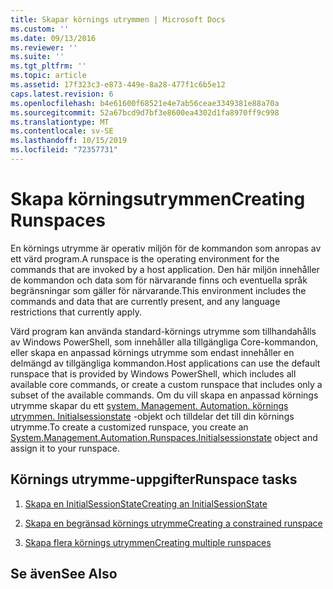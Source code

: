 ```yaml
---
title: Skapar körnings utrymmen | Microsoft Docs
ms.custom: ''
ms.date: 09/13/2016
ms.reviewer: ''
ms.suite: ''
ms.tgt_pltfrm: ''
ms.topic: article
ms.assetid: 17f323c3-e873-449e-8a28-477f1c6b5e12
caps.latest.revision: 6
ms.openlocfilehash: b4e61600f68521e4e7ab56ceae3349381e88a70a
ms.sourcegitcommit: 52a67bcd9d7bf3e8600ea4302d1fa8970ff9c998
ms.translationtype: MT
ms.contentlocale: sv-SE
ms.lasthandoff: 10/15/2019
ms.locfileid: "72357731"
---
```

# <a name="creating-runspaces"></a><span data-ttu-id="53b33-102">Skapa körningsutrymmen</span><span class="sxs-lookup"><span data-stu-id="53b33-102">Creating Runspaces</span></span>

<span data-ttu-id="53b33-103">En körnings utrymme är operativ miljön för de kommandon som anropas av ett värd program.</span><span class="sxs-lookup"><span data-stu-id="53b33-103">A runspace is the operating environment for the commands that are invoked by a host application.</span></span> <span data-ttu-id="53b33-104">Den här miljön innehåller de kommandon och data som för närvarande finns och eventuella språk begränsningar som gäller för närvarande.</span><span class="sxs-lookup"><span data-stu-id="53b33-104">This environment includes the commands and data that are currently present, and any language restrictions that currently apply.</span></span>

 <span data-ttu-id="53b33-105">Värd program kan använda standard-körnings utrymme som tillhandahålls av Windows PowerShell, som innehåller alla tillgängliga Core-kommandon, eller skapa en anpassad körnings utrymme som endast innehåller en delmängd av tillgängliga kommandon.</span><span class="sxs-lookup"><span data-stu-id="53b33-105">Host applications can use the default runspace that is provided by Windows PowerShell, which includes all available core commands, or create a custom runspace that includes only a subset of the available commands.</span></span> <span data-ttu-id="53b33-106">Om du vill skapa en anpassad körnings utrymme skapar du ett [system. Management. Automation. körnings utrymmen. Initialsessionstate](/dotnet/api/System.Management.Automation.Runspaces.InitialSessionState) -objekt och tilldelar det till din körnings utrymme.</span><span class="sxs-lookup"><span data-stu-id="53b33-106">To create a customized runspace, you create an [System.Management.Automation.Runspaces.Initialsessionstate](/dotnet/api/System.Management.Automation.Runspaces.InitialSessionState) object and assign it to your runspace.</span></span>

## <a name="runspace-tasks"></a><span data-ttu-id="53b33-107">Körnings utrymme-uppgifter</span><span class="sxs-lookup"><span data-stu-id="53b33-107">Runspace tasks</span></span>

1. [<span data-ttu-id="53b33-108">Skapa en InitialSessionState</span><span class="sxs-lookup"><span data-stu-id="53b33-108">Creating an InitialSessionState</span></span>](./creating-an-initialsessionstate.md)

2. [<span data-ttu-id="53b33-109">Skapa en begränsad körnings utrymme</span><span class="sxs-lookup"><span data-stu-id="53b33-109">Creating a constrained runspace</span></span>](./creating-a-constrained-runspace.md)

3. [<span data-ttu-id="53b33-110">Skapa flera körnings utrymmen</span><span class="sxs-lookup"><span data-stu-id="53b33-110">Creating multiple runspaces</span></span>](./creating-multiple-runspaces.md)

## <a name="see-also"></a><span data-ttu-id="53b33-111">Se även</span><span class="sxs-lookup"><span data-stu-id="53b33-111">See Also</span></span>
